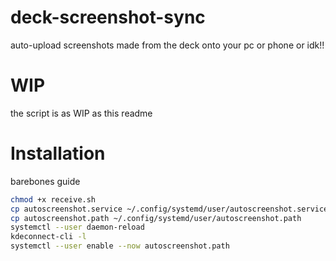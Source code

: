 # deck-screenshot-sync
auto-upload screenshots made from the deck onto your pc or phone or idk!!

# WIP
the script is as WIP as this readme

# Installation
barebones guide
```bash
chmod +x receive.sh
cp autoscreenshot.service ~/.config/systemd/user/autoscreenshot.service
cp autoscreenshot.path ~/.config/systemd/user/autoscreenshot.path
systemctl --user daemon-reload
kdeconnect-cli -l
systemctl --user enable --now autoscreenshot.path
```